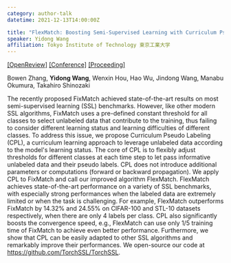```yaml
---
category: author-talk
datetime: 2021-12-13T14:00:00Z

title: "FlexMatch: Boosting Semi-Supervised Learning with Curriculum Pseudo Labeling"
speaker: Yidong Wang
affiliation: Tokyo Institute of Technology 東京工業大学
---
```


[[OpenReview]](https://openreview.net/forum?id=3qMwV98zLIk)
[[Conference]](https://neurips.cc/Conferences/2021/Schedule?showEvent=27400)
[[Proceeding]](https://proceedings.neurips.cc/paper/2021/hash/995693c15f439e3d189b06e89d145dd5-Abstract.html)

Bowen Zhang, **Yidong Wang**, Wenxin Hou, Hao Wu, Jindong Wang, Manabu Okumura, Takahiro Shinozaki

The recently proposed FixMatch achieved state-of-the-art results on most semi-supervised learning (SSL) benchmarks. However, like other modern SSL algorithms, FixMatch uses a pre-defined constant threshold for all classes to select unlabeled data that contribute to the training, thus failing to consider different learning status and learning difficulties of different classes. To address this issue, we propose Curriculum Pseudo Labeling (CPL), a curriculum learning approach to leverage unlabeled data according to the model's learning status. The core of CPL is to flexibly adjust thresholds for different classes at each time step to let pass informative unlabeled data and their pseudo labels. CPL does not introduce additional parameters or computations (forward or backward propagation). We apply CPL to FixMatch and call our improved algorithm FlexMatch. FlexMatch achieves state-of-the-art performance on a variety of SSL benchmarks, with especially strong performances when the labeled data are extremely limited or when the task is challenging. For example, FlexMatch outperforms FixMatch by 14.32% and 24.55% on CIFAR-100 and STL-10 datasets respectively, when there are only 4 labels per class. CPL also significantly boosts the convergence speed, e.g., FlexMatch can use only 1/5 training time of FixMatch to achieve even better performance. Furthermore, we show that CPL can be easily adapted to other SSL algorithms and remarkably improve their performances. We open-source our code at https://github.com/TorchSSL/TorchSSL.

